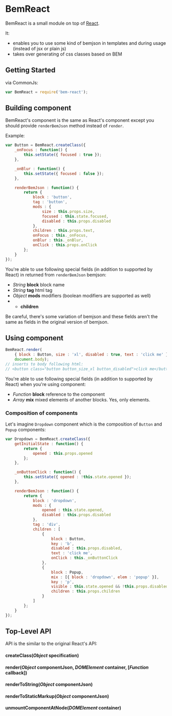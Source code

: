 # BemReact

BemReact is a small module on top of [React](https://github.com/facebook/react/).

It:
  * enables you to use some kind of bemjson in templates and during usage (instead of jsx or plain js)
  * takes over generating of css classes based on BEM

## Getting Started

via CommonJs:
```js
var BemReact = require('bem-react');
```

## Building component
BemReact's component is the same as React's component except you should provide `renderBemJson` method instead of `render`.

Example:
```js
var Button = BemReact.createClass({
    _onFocus : function() {
        this.setState({ focused : true });
    },

    _onBlur : function() {
        this.setState({ focused : false });
    },

    renderBemJson : function() {
        return {
            block : 'button',
            tag : 'button',
            mods : {
                size : this.props.size,
                focused : this.state.focused,
                disabled : this.props.disabled
            },
            children : this.props.text,
            onFocus : this._onFocus,
            onBlur : this._onBlur,
            onClick : this.props.onClick
        };
    }
});
```
You're able to use following special fields (in addition to supported by React) in returned from `renderBemJson` bemjson:
  * *String* **block** block name
  * *String* **tag** html tag
  * *Object* **mods** modifiers (boolean modifiers are supported as well)
  * * **children**
  
Be careful, there's some variation of bemjson and these fields aren't the same as fields in the original version of bemjson.

## Using component
```js
BemReact.render(
    { block : Button, size : 'xl', disabled : true, text : 'click me' },
    document.body);
// inserts to body following html:
// <button class="button button_size_xl button_disabled">click me</button>
```
You're able to use following special fields (in addition to supported by React) when you're using component:
  * *Function* **block** reference to the component
  * *Array* **mix** mixed elements of another blocks. Yes, only elements.

### Composition of components
Let's imagine `Dropdown` component which is the composition of `Button` and `Popup` components:
```js
var Dropdown = BemReact.createClass({
    getInitialState : function() {
        return {
            opened : this.props.opened
        };
    },

    _onButtonClick : function() {
        this.setState({ opened : !this.state.opened });
    },

    renderBemJson : function() {
        return {
            block : 'dropdown',
            mods : {
                opened : this.state.opened,
                disabled : this.props.disabled
            },
            tag : 'div',
            children : [
                {
                    block : Button,
                    key : 'b',
                    disabled : this.props.disabled,
                    text : 'click me',
                    onClick : this._onButtonClick
                },
                {
                    block : Popup,
                    mix : [{ block : 'dropdown', elem : 'popup' }],
                    key : 'p',
                    visible : this.state.opened && !this.props.disabled,
                    children : this.props.children
                }
            ]
        };
    }
});
```

## Top-Level API

API is the similar to the original React's API:

#### createClass(*Object* specification)

#### render(*Object* componentJson, *DOMElement* container, [*Function* callback])

#### renderToString(*Object* componentJson)

#### renderToStaticMarkup(*Object* componentJson)

#### unmountComponentAtNode(*DOMElement* container)
